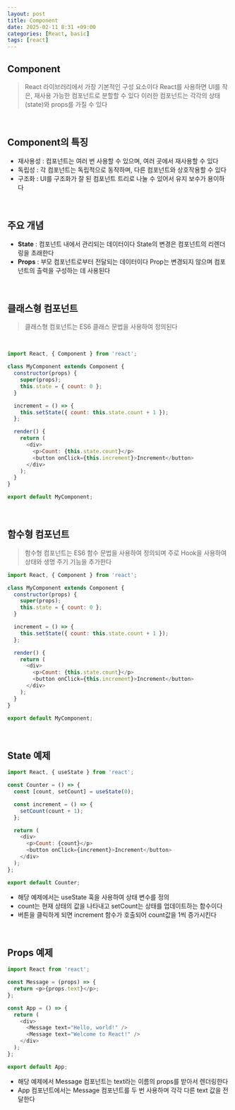 ```yaml
---
layout: post
title: Component
date: 2025-02-11 8:31 +09:00
categories: [React, basic]
tags: [react]
---
```


## Component
> React 라이브러리에서 가장 기본적인 구성 요소이다
> React를 사용하면 UI를 작은, 재사용 가능한 컴포넌트로 분할할 수 있다
> 이러한 컴포넌트는 각각의 상태(state)와 props를 가질 수 있다

<br>

## Component의 특징
- 재사용성 : 컴포넌트는 여러 번 사용할 수 있으며, 여러 곳에서 재사용할 수 있다
- 독립성 : 각 컴포넌트는 독립적으로 동작하며, 다른 컴포넌트와 상호작용할 수 있다
- 구조화 : UI를 구조화가 잘 된 컴포넌트 트리로 나눌 수 있어서 유지 보수가 용이하다

<br>

## 주요 개념
- **State** : 컴포넌트 내에서 관리되는 데이터이다 State의 변경은 컴포넌트의 리렌더링을 초래한다
- **Props** : 부모 컴포넌트로부터 전달되는 데이터이다 Prop는 변경되지 않으며 컴포넌트의 출력을 구성하는 데 사용된다

<br>

## 클래스형 컴포넌트
> 클래스형 컴포넌트는 ES6 클래스 문법을 사용하여 정의된다
<br>

```javascript
import React, { Component } from 'react';

class MyComponent extends Component {
  constructor(props) {
    super(props);
    this.state = { count: 0 };
  }

  increment = () => {
    this.setState({ count: this.state.count + 1 });
  };

  render() {
    return (
      <div>
        <p>Count: {this.state.count}</p>
        <button onClick={this.increment}>Increment</button>
      </div>
    );
  }
}

export default MyComponent;
```

<br>

## 함수형 컴포넌트
> 함수형 컴포넌트는 ES6 함수 문법을 사용하여 정의되며 주로 Hook을 사용하여 상태와 생명 주기 기능을 추가한다
```javascript
import React, { Component } from 'react';

class MyComponent extends Component {
  constructor(props) {
    super(props);
    this.state = { count: 0 };
  }

  increment = () => {
    this.setState({ count: this.state.count + 1 });
  };

  render() {
    return (
      <div>
        <p>Count: {this.state.count}</p>
        <button onClick={this.increment}>Increment</button>
      </div>
    );
  }
}

export default MyComponent;
```

<br>

## State 예제
```javascript
import React, { useState } from 'react';

const Counter = () => {
  const [count, setCount] = useState(0);

  const increment = () => {
    setCount(count + 1);
  };

  return (
    <div>
      <p>Count: {count}</p>
      <button onClick={increment}>Increment</button>
    </div>
  );
};

export default Counter;
```
- 해당 예제에서는 useState 훅을 사용하여 상태 변수를 정의
- count는 현재 상태의 값을 나타내고 setCount는 상태를 업데이트하는 함수이다
- 버튼을 클릭하게 되면 increment 함수가 호출되어 count값을 1씩 증가시킨다

<br>

## Props 예제
```javascript
import React from 'react';

const Message = (props) => {
  return <p>{props.text}</p>;
};

const App = () => {
  return (
    <div>
      <Message text="Hello, world!" />
      <Message text="Welcome to React!" />
    </div>
  );
};

export default App;
```
- 해당 예제에서 Message 컴포넌트는 text라는 이름의 props를 받아서 렌더링한다
- App 컴포넌트에서는 Message 컴포넌트를 두 번 사용하며 각각 다른 text 값을 전달한다

